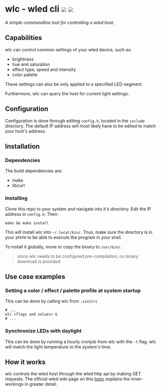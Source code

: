 # wlc - wled cli ![](https://shields.io/badge/version-0.1.0-purple.svg) ![](https://img.shields.io/badge/License-GPLv3.0-orange.svg) 
*A simple commandline tool for controlling a wled host.*

## Capabilities
wlc can control common settings of your wled device, such as:

- brightness
- hue and saturation
- effect type, speed and intensity
- color palette

These settings can also be only applied to a specified LED-segment.

Furthermore, wlc can query the host for current light settings.
## Configuration
Configuration is done through editing `config.h`, located in the `include` directory. The default IP address will most likely have to be edited to match your host's address.

## Installation
### Dependencies
The build dependencies are:
- make
- libcurl
### Installing
Clone this repo to your system and navigate into it's directory. Edit the IP address in `config.h`. Then: 
```
make && make install
```
This will install wlc into `~/.local/bin/`. Thus, make sure the directory is in your `$PATH` to be able to execute the program in your shell. 

To install it globally, move or copy the binary to `/usr/bin/`. 

> since wlc needs to be configured pre-compilation, no binary download is provided
## Use case examples

### Setting a color / effect / palette profile at system startup
This can be done by calling wlc from `.xinitrc`
```
# ...
wlc <flags and values> &
# ...
```

### Synchronize LEDs with daylight
This can be done by running a hourly cronjob from wlc with the `-t` flag. wlc will match the light temperature to the system's time.

## How it works
wlc controls the wled host through the wled http api by making GET requests. The official wled wiki page on this [topic](https://github.com/Aircoookie/WLED/wiki/HTTP-request-API) explains the inner-workings in greater detail.
